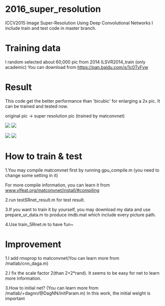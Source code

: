 # 2016_super_resolution
ICCV2015 Image Super-Resolution Using Deep Convolutional Networks
I include train and test code in master branch.

# Training data
I random selected about 60,000 pic from 2014 ILSVR2014_train (only academic) You can download from https://pan.baidu.com/s/1c0TvFyw

# Result
This code get the better performance than 'bicubic' for enlarging a 2x pic. It can be trained and tested now. 

original pic -> super resolution pic (trained by matconvnet)

![](https://github.com/layumi/2016_super_resolution/blob/master/3_bicubic.jpg) 
![](https://github.com/layumi/2016_super_resolution/blob/master/3_srnet.jpg) 

![](https://github.com/layumi/2016_super_resolution/blob/master/4_bicubic.jpg) 
![](https://github.com/layumi/2016_super_resolution/blob/master/4_srnet.jpg) 

# How to train & test
1.You may compile matconvnet first by running gpu_compile.m  (you need to change some setting in it)

For more compile information, you can learn it from www.vlfeat.org/matconvnet/install/#compiling

2.run testSRnet_result.m for test result.

3.If you want to train it by yourself, you may download my data and use prepare_ur_data.m to produce imdb.mat which include every picture path.

4.Use train_SRnet.m to have fun~
 
# Improvement
1.I add rmsprop to matconvnet(You can learn more from /matlab/cnn_daga.m)

2.I fix the scale factor 2(than 2+2*rand). It seems to be easy for net to learn more information.

3.How to initial net? (You can learn more from /matlab/+dagnn/@DagNN/initParam.m) In this work, the initial weight is important
